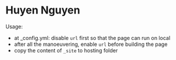 # Huyen Nguyen

Usage:
- at _config.yml: disable `url` first so that the page can run on local
- after all the manoeuvering, enable `url` before building the page
- copy the content of `_site` to hosting folder


